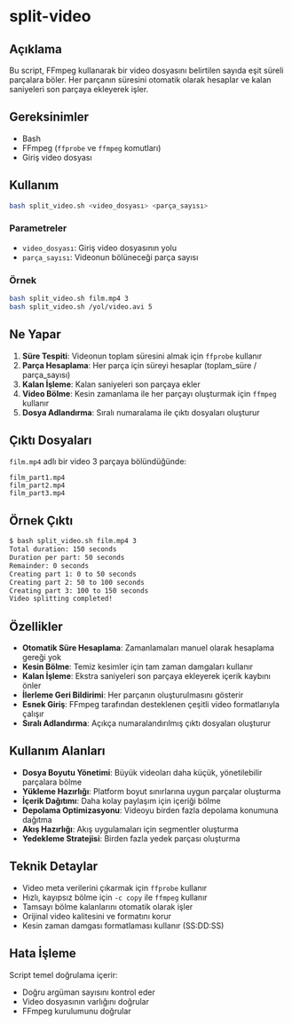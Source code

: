 # split-video

## Açıklama
Bu script, FFmpeg kullanarak bir video dosyasını belirtilen sayıda eşit süreli parçalara böler. Her parçanın süresini otomatik olarak hesaplar ve kalan saniyeleri son parçaya ekleyerek işler.

## Gereksinimler
- Bash
- FFmpeg (`ffprobe` ve `ffmpeg` komutları)
- Giriş video dosyası

## Kullanım
```bash
bash split_video.sh <video_dosyası> <parça_sayısı>
```

### Parametreler
- `video_dosyası`: Giriş video dosyasının yolu
- `parça_sayısı`: Videonun bölüneceği parça sayısı

### Örnek
```bash
bash split_video.sh film.mp4 3
bash split_video.sh /yol/video.avi 5
```

## Ne Yapar
1. **Süre Tespiti**: Videonun toplam süresini almak için `ffprobe` kullanır
2. **Parça Hesaplama**: Her parça için süreyi hesaplar (toplam_süre / parça_sayısı)
3. **Kalan İşleme**: Kalan saniyeleri son parçaya ekler
4. **Video Bölme**: Kesin zamanlama ile her parçayı oluşturmak için `ffmpeg` kullanır
5. **Dosya Adlandırma**: Sıralı numaralama ile çıktı dosyaları oluşturur

## Çıktı Dosyaları
`film.mp4` adlı bir video 3 parçaya bölündüğünde:
```
film_part1.mp4
film_part2.mp4
film_part3.mp4
```

## Örnek Çıktı
```bash
$ bash split_video.sh film.mp4 3
Total duration: 150 seconds
Duration per part: 50 seconds
Remainder: 0 seconds
Creating part 1: 0 to 50 seconds
Creating part 2: 50 to 100 seconds
Creating part 3: 100 to 150 seconds
Video splitting completed!
```

## Özellikler
- **Otomatik Süre Hesaplama**: Zamanlamaları manuel olarak hesaplama gereği yok
- **Kesin Bölme**: Temiz kesimler için tam zaman damgaları kullanır
- **Kalan İşleme**: Ekstra saniyeleri son parçaya ekleyerek içerik kaybını önler
- **İlerleme Geri Bildirimi**: Her parçanın oluşturulmasını gösterir
- **Esnek Giriş**: FFmpeg tarafından desteklenen çeşitli video formatlarıyla çalışır
- **Sıralı Adlandırma**: Açıkça numaralandırılmış çıktı dosyaları oluşturur

## Kullanım Alanları
- **Dosya Boyutu Yönetimi**: Büyük videoları daha küçük, yönetilebilir parçalara bölme
- **Yükleme Hazırlığı**: Platform boyut sınırlarına uygun parçalar oluşturma
- **İçerik Dağıtımı**: Daha kolay paylaşım için içeriği bölme
- **Depolama Optimizasyonu**: Videoyu birden fazla depolama konumuna dağıtma
- **Akış Hazırlığı**: Akış uygulamaları için segmentler oluşturma
- **Yedekleme Stratejisi**: Birden fazla yedek parçası oluşturma

## Teknik Detaylar
- Video meta verilerini çıkarmak için `ffprobe` kullanır
- Hızlı, kayıpsız bölme için `-c copy` ile `ffmpeg` kullanır
- Tamsayı bölme kalanlarını otomatik olarak işler
- Orijinal video kalitesini ve formatını korur
- Kesin zaman damgası formatlaması kullanır (SS:DD:SS)

## Hata İşleme
Script temel doğrulama içerir:
- Doğru argüman sayısını kontrol eder
- Video dosyasının varlığını doğrular
- FFmpeg kurulumunu doğrular